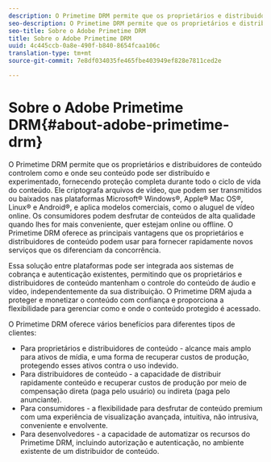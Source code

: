 ```yaml
---
description: O Primetime DRM permite que os proprietários e distribuidores de conteúdo controlem como e onde seu conteúdo pode ser distribuído e experimentado, fornecendo proteção completa durante todo o ciclo de vida do conteúdo. Ele criptografa arquivos de vídeo, que podem ser transmitidos ou baixados nas plataformas Microsoft® Windows®, Apple® Mac OS®, Linux® e Android®, e aplica modelos comerciais, como o aluguel de vídeo online. Os consumidores podem desfrutar de conteúdos de alta qualidade quando lhes for mais conveniente, quer estejam online ou offline. O Primetime DRM oferece as principais vantagens que os proprietários e distribuidores de conteúdo podem usar para fornecer rapidamente novos serviços que os diferenciam da concorrência.
seo-description: O Primetime DRM permite que os proprietários e distribuidores de conteúdo controlem como e onde seu conteúdo pode ser distribuído e experimentado, fornecendo proteção completa durante todo o ciclo de vida do conteúdo. Ele criptografa arquivos de vídeo, que podem ser transmitidos ou baixados nas plataformas Microsoft® Windows®, Apple® Mac OS®, Linux® e Android®, e aplica modelos comerciais, como o aluguel de vídeo online. Os consumidores podem desfrutar de conteúdos de alta qualidade quando lhes for mais conveniente, quer estejam online ou offline. O Primetime DRM oferece as principais vantagens que os proprietários e distribuidores de conteúdo podem usar para fornecer rapidamente novos serviços que os diferenciam da concorrência.
seo-title: Sobre o Adobe Primetime DRM
title: Sobre o Adobe Primetime DRM
uuid: 4c445ccb-0a8e-490f-b840-8654fcaa106c
translation-type: tm+mt
source-git-commit: 7e8df034035fe465fbe403949ef828e7811ced2e

---
```



# Sobre o Adobe Primetime DRM{#about-adobe-primetime-drm}

O Primetime DRM permite que os proprietários e distribuidores de conteúdo controlem como e onde seu conteúdo pode ser distribuído e experimentado, fornecendo proteção completa durante todo o ciclo de vida do conteúdo. Ele criptografa arquivos de vídeo, que podem ser transmitidos ou baixados nas plataformas Microsoft® Windows®, Apple® Mac OS®, Linux® e Android®, e aplica modelos comerciais, como o aluguel de vídeo online. Os consumidores podem desfrutar de conteúdos de alta qualidade quando lhes for mais conveniente, quer estejam online ou offline. O Primetime DRM oferece as principais vantagens que os proprietários e distribuidores de conteúdo podem usar para fornecer rapidamente novos serviços que os diferenciam da concorrência.

Essa solução entre plataformas pode ser integrada aos sistemas de cobrança e autenticação existentes, permitindo que os proprietários e distribuidores de conteúdo mantenham o controle do conteúdo de áudio e vídeo, independentemente da sua distribuição. O Primetime DRM ajuda a proteger e monetizar o conteúdo com confiança e proporciona a flexibilidade para gerenciar como e onde o conteúdo protegido é acessado.

O Primetime DRM oferece vários benefícios para diferentes tipos de clientes:

* Para proprietários e distribuidores de conteúdo - alcance mais amplo para ativos de mídia, e uma forma de recuperar custos de produção, protegendo esses ativos contra o uso indevido.
* Para distribuidores de conteúdo - a capacidade de distribuir rapidamente conteúdo e recuperar custos de produção por meio de compensação direta (paga pelo usuário) ou indireta (paga pelo anunciante).
* Para consumidores - a flexibilidade para desfrutar de conteúdo premium com uma experiência de visualização avançada, intuitiva, não intrusiva, conveniente e envolvente.
* Para desenvolvedores - a capacidade de automatizar os recursos do Primetime DRM, incluindo autorização e autenticação, no ambiente existente de um distribuidor de conteúdo.

